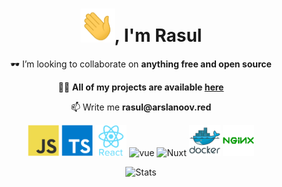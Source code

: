 <h1 align="center"><img src="https://raw.githubusercontent.com/ABSphreak/ABSphreak/master/gifs/Hi.gif" width="55px" />, I'm Rasul</h1>

<p align="center">🕶 I’m looking to collaborate on <b>anything free and open source</b></p>
<p align="center">👨‍💻 <b>All of my projects are available <a href="https://github.com/Arslanoov/awesome">here</a></b></p>
<p align="center">📫 Write me <b>rasul@arslanoov.red</b></p>

<p align="center">
  <img src="https://raw.githubusercontent.com/devicons/devicon/master/icons/javascript/javascript-original.svg" alt="JS" width="50" height="50"/>
  <img src="https://raw.githubusercontent.com/devicons/devicon/master/icons/typescript/typescript-original.svg" alt="TS" width="50" height="50"/>
  <img src="https://raw.githubusercontent.com/devicons/devicon/master/icons/react/react-original-wordmark.svg" alt="React" width="50" height="50"/>
  <img src="https://upload.wikimedia.org/wikipedia/commons/9/95/Vue.js_Logo_2.svg" alt="vue" width="50" height="50"/>
  <img src="https://user-images.githubusercontent.com/51407990/133729230-fbc2ba80-1432-4821-80ff-a47e0f3a43f7.png" alt="Nuxt" width="50" height="50"/>
  <img src="https://raw.githubusercontent.com/devicons/devicon/master/icons/docker/docker-original-wordmark.svg" alt="Docker" width="50" height="50"/>
  <img src="https://raw.githubusercontent.com/devicons/devicon/master/icons/nginx/nginx-original.svg" alt="Nginx" width="50" height="50"/>
</p>

<p align="center">
  <img src="https://github-readme-streak-stats.herokuapp.com/?user=Arslanoov&background=FFFFFF&dates=000000&hide_border=true&currStreakNum=black" alt="Stats" />
</p>
